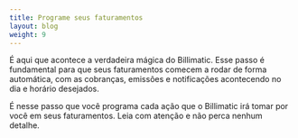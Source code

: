 ```yaml
---
title: Programe seus faturamentos
layout: blog
weight: 9
---
```

É aqui que acontece a verdadeira mágica do Billimatic. Esse passo é fundamental para que seus faturamentos comecem a rodar de forma automática, com as cobranças, emissões e notificações acontecendo no dia e horário desejados.

É nesse passo que você programa cada ação que o Billimatic irá tomar por você em seus faturamentos. Leia com atenção e não perca nenhum detalhe.